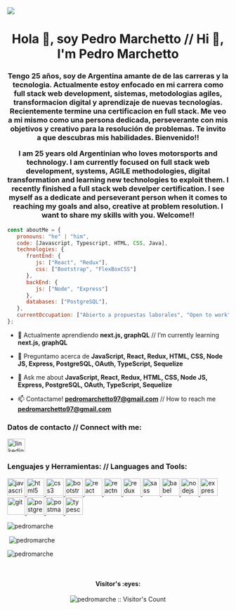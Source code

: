 

<img src="![my-name-is-Piteru](https://user-images.githubusercontent.com/91899327/174914569-e4f06a6b-54b3-4ec5-9304-35c223d8459b.jpg)"/>


<h1 align="center">Hola 👋, soy Pedro Marchetto // Hi 👋, I'm Pedro Marchetto</h1>

<h3 align="center">Tengo 25 años, soy de Argentina amante de de las carreras y la tecnologia. Actualmente estoy enfocado en mi carrera como full stack web development, sistemas, metodologias agiles, transformacion digital y aprendizaje de nuevas tecnologías. Recientemente termine una certificacion en full stack. Me veo a mi mismo como una persona dedicada, perseverante con mis objetivos y creativo para la resolución de problemas. Te invito a que descubras mis habilidades. Bienvenido!!

   
I am 25 years old Argentinian who loves motorsports and technology. I am currently focused on full stack web development, systems, AGILE methodologies, digital transformation and learning new technologies to exploit them. I recently finished a full stack web develper certification. I see myself as a dedicate and perseverant person when it comes to reaching my goals and also, creative at problem resolution. I want to share my skills with you. Welcome!!</h3>

```javascript
const aboutMe = {
   pronouns: "he" | "him",
   code: [Javascript, Typescript, HTML, CSS, Java],
   technologies: {
      frontEnd: {
         js: ["React", "Redux"],
         css: ["Bootstrap", "FlexBoxCSS"]
      },
      backEnd: {
         js: ["Node", "Express"]
      },
      databases: ["PostgreSQL"],
   },
   currentOccupation: ["Abierto a propuestas laborales", "Open to work"],
};
```
- 🌱 Actualmente aprendiendo **next.js, graphQL** // I’m currently learning **next.js, graphQL**

- 💬 Preguntamo acerca de **JavaScript, React, Redux, HTML, CSS, Node JS, Express, PostgreSQL, OAuth, TypeScript, Sequelize** 
- 💬 Ask me about **JavaScript, React, Redux, HTML, CSS, Node JS, Express, PostgreSQL, OAuth, TypeScript, Sequelize**

- 📫 Contactame! **pedromarchetto97@gmail.com** // How to reach me **pedromarchetto97@gmail.com**


<h3 align="left">Datos de contacto // Connect with me:</h3>
<p align="left">
<a href="linkedin.com/in/pedro-alejandro-marchetto-4851551a5" target="_blank"><img align="center" src="https://cdn.jsdelivr.net/npm/simple-icons@3.0.1/icons/linkedin.svg" alt="linkedin.com/in/pedro-alejandro-marchetto-4851551a5" height="30" width="40" /></a>
</p>

<h3 align="left">Lenguajes y Herramientas: // Languages and Tools:</h3>
<p align="left">  <a href="https://developer.mozilla.org/en-US/docs/Web/JavaScript" target="_blank"> <img src="https://upload.wikimedia.org/wikipedia/commons/thumb/9/99/Unofficial_JavaScript_logo_2.svg/1024px-Unofficial_JavaScript_logo_2.svg.png" alt="javascript" width="40" height="40"/> </a> 
<a href="https://www.w3.org/html/" target="_blank"> <img src="https://upload.wikimedia.org/wikipedia/commons/thumb/3/38/HTML5_Badge.svg/600px-HTML5_Badge.svg.png" alt="html5" width="40" height="40"/> </a>
<a href="https://www.w3schools.com/css/" target="_blank"> <img src="https://cdn4.iconfinder.com/data/icons/social-media-logos-6/512/121-css3-512.png" alt="css3" width="40" height="40"/> </a> 
<a href="https://getbootstrap.com" target="_blank"> <img src="https://upload.wikimedia.org/wikipedia/commons/thumb/b/b2/Bootstrap_logo.svg/1024px-Bootstrap_logo.svg.png" alt="bootstrap" width="40" height="40"/> </a> 
<a href="https://reactjs.org/" target="_blank"> <img src="https://seeklogo.com/images/R/react-logo-7B3CE81517-seeklogo.com.png" alt="react" width="40" height="40"/> </a> 
<a href="https://reactnative.dev/" target="_blank"> <img src="https://reactnative.dev/img/header_logo.svg" alt="reactnative" width="40" height="40"/> </a> 
<a href="https://redux.js.org" target="_blank"> <img src="https://seeklogo.com/images/R/redux-logo-9CA6836C12-seeklogo.com.png" alt="redux" width="40" height="40"/> </a> <a href="https://sass-lang.com" target="_blank"> <img src="https://upload.wikimedia.org/wikipedia/commons/thumb/9/96/Sass_Logo_Color.svg/1280px-Sass_Logo_Color.svg.png" alt="sass" width="40" height="40"/> </a>
<a href="https://babeljs.io/" target="_blank"> <img src="https://www.vectorlogo.zone/logos/babeljs/babeljs-icon.svg" alt="babel" width="40" height="40"/> </a>
<a href="https://nodejs.org" target="_blank"> <img src="https://cdn.pixabay.com/photo/2015/04/23/17/41/node-js-736399_960_720.png" alt="nodejs" height="40"/> </a>
<a href="https://expressjs.com" target="_blank"> <img src="https://i.cloudup.com/zfY6lL7eFa-3000x3000.png" alt="express" height="40"/> </a> 
<a href="https://git-scm.com/" target="_blank"> <img src="https://www.vectorlogo.zone/logos/git-scm/git-scm-icon.svg" alt="git" width="40" height="40"/> </a> 
<a href="https://www.postgresql.org" target="_blank"> <img src="https://upload.wikimedia.org/wikipedia/commons/thumb/2/29/Postgresql_elephant.svg/1200px-Postgresql_elephant.svg.png" alt="postgresql" width="40" height="40"/> </a> 
<a href="https://postman.com" target="_blank"> <img src="https://www.vectorlogo.zone/logos/getpostman/getpostman-icon.svg" alt="postman" width="40" height="40"/> </a> 
<a href="https://www.typescriptlang.org/" target="_blank"> <img src="https://upload.wikimedia.org/wikipedia/commons/thumb/4/4c/Typescript_logo_2020.svg/1200px-Typescript_logo_2020.svg.png" alt="typescript" width="40" height="40"/> </a>

<p><img align="left" src="https://github-readme-stats.vercel.app/api/top-langs?username=pedromarche&show_icons=true&theme=dark&locale=en&layout=compact" alt="pedromarche" /></p>
</br>
<p>&nbsp;<img align="center" src="https://github-readme-stats.vercel.app/api?username=pedromarche&show_icons=true&theme=highcontrast&title_color=cfd147&locale=en" alt="pedromarche" /></p>

<p><img align="center" src="https://github-readme-streak-stats.herokuapp.com/?user=pedromarche&theme=dark" alt="pedromarche" /></p>

</br>
<h4 align="center">Visitor's :eyes:</h4>

<p align="center"><img src="https://profile-counter.glitch.me/{pedromarche}/count.svg" alt="pedromarche :: Visitor's Count" /></p>
